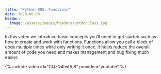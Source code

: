 ```yaml
---
title: "Python 005: Functions"
date: 2020-06-09
header:
  image: /assets/images/headers/pythonClass.jpg
---
```


In this video we introduce basic concepts you'll need to get started such as how to create and work with functions. Functions allow you call a block of code multiple times while only writing it once. It helps reduce the overall amount of code you need and makes management and bug fixing much easier.

{% include video id="GQzQ4twtRj8" provider="youtube" %}
